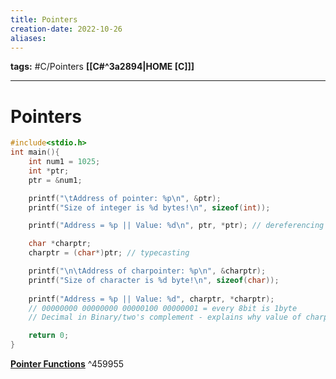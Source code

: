```yaml
---
title: Pointers
creation-date: 2022-10-26
aliases:
---
```

**tags:** #C/Pointers 
**[[C#^3a2894|HOME [C]]]**

---
# Pointers
```C
#include<stdio.h>
int main(){
    int num1 = 1025;
    int *ptr;
    ptr = &num1;

    printf("\tAddress of pointer: %p\n", &ptr);
    printf("Size of integer is %d bytes!\n", sizeof(int));

    printf("Address = %p || Value: %d\n", ptr, *ptr); // dereferencing pointer by using '*'

    char *charptr;
    charptr = (char*)ptr; // typecasting

    printf("\n\tAddress of charpointer: %p\n", &charptr);
    printf("Size of character is %d byte!\n", sizeof(char));
    
    printf("Address = %p || Value: %d", charptr, *charptr);
    // 00000000 00000000 00000100 00000001 = every 8bit is 1byte
    // Decimal in Binary/two's complement - explains why value of charptr is 1

    return 0;
}
```

**[Pointer Functions](CPOINTERSfunction.md)** ^459955